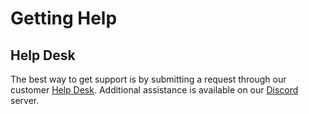 # Getting Help

## Help Desk

The best way to get support is by submitting a request through our customer [Help Desk](https://iohk.zendesk.com/hc/en-us/requests/new). Additional assistance is available on our [Discord](https://discord.gg/atala) server.

